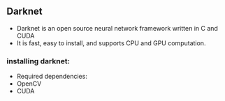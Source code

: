 ## Darknet
- Darknet is an open source neural network framework written in C and CUDA
- It is fast, easy to install, and supports CPU and GPU computation.

### installing darknet:
-  Required dependencies:
  - OpenCV
  - CUDA
